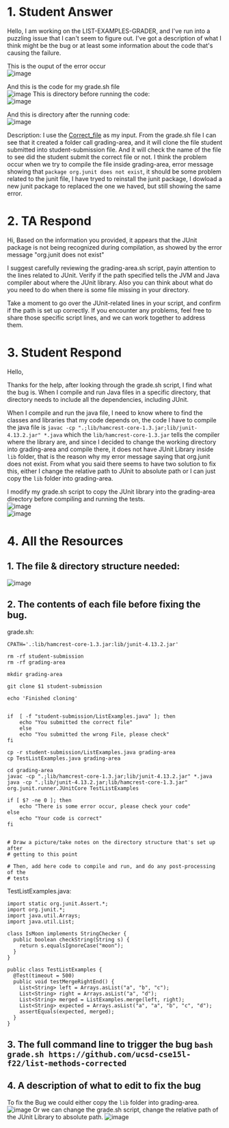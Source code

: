# 1. Student Answer



Hello, I am working on the LIST-EXAMPLES-GRADER, and I've run into a puzzling issue that I can't seem to figure out. I've got a description of what I think might be the bug or at least some information about the code that's causing the failure.


This is the ouput of the error occur
<br>
![image](https://github.com/ziyexiaohei/cse15l-lab-reports/assets/146874199/813e8b85-7860-48ab-aa6c-134df816a0b5)


And this is the code for my grade.sh file
<br>
![image](https://github.com/ziyexiaohei/cse15l-lab-reports/assets/146874199/e73385b5-f3c2-416e-b221-0d08c31ba0d9)
This is directory before running the code:
<br>
![image](https://github.com/ziyexiaohei/cse15l-lab-reports/assets/146874199/07395dd9-d927-4a11-acf8-5f9591560b0a)

And this is directory after the running code:
<br>
![image](https://github.com/ziyexiaohei/cse15l-lab-reports/assets/146874199/c72b3a47-cee1-4087-9c6d-cce3d30ae4c5)

Description: I use the [Correct_file](https://github.com/ucsd-cse15l-f22/list-methods-corrected) as my input. From the grade.sh file I can see that it created a folder call grading-area, and it will clone the file student submitted into student-submission file. And it will check the name of the file to see did the student submit the correct file or not. I think the problem occur when we try to compile the file inside grading-area, error message showing that `package org.junit does not exist`, it should be some problem related to the junit file, I have tryed to reinstall the junit package, I dowload a new junit package to replaced the one we haved, but still showing the same error.


# 2. TA Respond 

Hi, 
Based on the information you provided, it appears that the JUnit package is not being recognized during compilation, as showed by the error message "org.junit does not exist"

I suggest carefully reviewing the grading-area.sh script, payin attention to the lines related to JUnit. Verify if the path specified tells the JVM and Java compiler about where the JUnit library. Also you can think about what do you need to do when there is some file missing in your directory.

Take a moment to go over the JUnit-related lines in your script, and confirm if the path is set up correctly. If you encounter any problems, feel free to share those specific script lines, and we can work together to address them.




# 3. Student Respond

Hello, 

Thanks for the help, after looking through the grade.sh script, I find what the bug is. When I compile and run Java files in a specific directory, that directory needs to include all the dependencies, including JUnit.

When I compile and run the java file, I need to know where to find the classes and libraries that my code depends on, the code I have to compile the java file is `javac -cp ".;lib/hamcrest-core-1.3.jar;lib/junit-4.13.2.jar" *.java` which the `lib/hamcrest-core-1.3.jar` tells the compiler where the library are, and since I decided to change the working directory into grading-area and compile there, it does not have JUnit Library inside `lib` folder, that is the reason why my error message saying that org.junit does not exist. From what you said there seems to have two solution to fix this, either I change the relative path to JUnit to absolute path or I can just copy the `lib` folder into grading-area.

I modify my grade.sh script to copy the JUnit library into the grading-area directory before compiling and running the tests.<br>
![image](https://github.com/ziyexiaohei/cse15l-lab-reports/assets/146874199/2487f883-392a-4517-91d9-20eee8f85b8c)
<br>
![image](https://github.com/ziyexiaohei/cse15l-lab-reports/assets/146874199/49f22ea2-40e1-4631-af95-a77cc30ce151)


# 4. All the Resources

## 1. The file & directory structure needed:
![image](https://github.com/ziyexiaohei/cse15l-lab-reports/assets/146874199/224c03a0-06e2-431e-9da7-66029f41afb2)



## 2. The contents of each file before fixing the bug. 

grade.sh:
```
CPATH='.:lib/hamcrest-core-1.3.jar:lib/junit-4.13.2.jar'

rm -rf student-submission
rm -rf grading-area

mkdir grading-area

git clone $1 student-submission

echo 'Finished cloning'


if  [ -f "student-submission/ListExamples.java" ]; then
    echo "You submitted the correct file"
    else
    echo "You submitted the wrong File, please check"
fi

cp -r student-submission/ListExamples.java grading-area
cp TestListExamples.java grading-area

cd grading-area
javac -cp ".;lib/hamcrest-core-1.3.jar;lib/junit-4.13.2.jar" *.java
java -cp ".;lib/junit-4.13.2.jar;lib/hamcrest-core-1.3.jar" org.junit.runner.JUnitCore TestListExamples

if [ $? -ne 0 ]; then
    echo "There is some error occur, please check your code"
else 
    echo "Your code is correct"
fi


# Draw a picture/take notes on the directory structure that's set up after
# getting to this point

# Then, add here code to compile and run, and do any post-processing of the
# tests
```

TestListExamples.java:
```
import static org.junit.Assert.*;
import org.junit.*;
import java.util.Arrays;
import java.util.List;

class IsMoon implements StringChecker {
  public boolean checkString(String s) {
    return s.equalsIgnoreCase("moon");
  }
}

public class TestListExamples {
  @Test(timeout = 500)
  public void testMergeRightEnd() {
    List<String> left = Arrays.asList("a", "b", "c");
    List<String> right = Arrays.asList("a", "d");
    List<String> merged = ListExamples.merge(left, right);
    List<String> expected = Arrays.asList("a", "a", "b", "c", "d");
    assertEquals(expected, merged);
  }
}
```



## 3. The full command line to trigger the bug `bash grade.sh https://github.com/ucsd-cse15l-f22/list-methods-corrected`





## 4. A description of what to edit to fix the bug
To fix the Bug we could either copy the `lib` folder into grading-area. 
![image](https://github.com/ziyexiaohei/cse15l-lab-reports/assets/146874199/17b841c4-a8b3-4afe-b533-a2d5c6a9aba9)
Or we can change the grade.sh script, change the relative path of the JUnit Library to absolute path.
![image](https://github.com/ziyexiaohei/cse15l-lab-reports/assets/146874199/01ae37df-5a86-4eb7-96e9-f6598a8cf58c)
